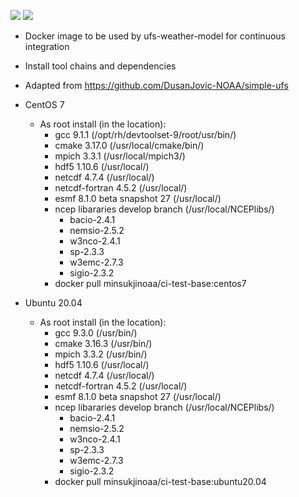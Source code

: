 ![](https://github.com/MinsukJi-NOAA/ci-test-base/workflows/centos%207/badge.svg)
![](https://github.com/MinsukJi-NOAA/ci-test-base/workflows/ubuntu%2020.04/badge.svg)

- Docker image to be used by ufs-weather-model for continuous integration
- Install tool chains and dependencies
- Adapted from https://github.com/DusanJovic-NOAA/simple-ufs

- CentOS 7
  - As root install (in the location):
    - gcc 9.1.1 (/opt/rh/devtoolset-9/root/usr/bin/)
    - cmake 3.17.0 (/usr/local/cmake/bin/)
    - mpich 3.3.1 (/usr/local/mpich3/)
    - hdf5 1.10.6 (/usr/local/)
    - netcdf 4.7.4 (/usr/local/)
    - netcdf-fortran 4.5.2 (/usr/local/)
    - esmf 8.1.0 beta snapshot 27 (/usr/local/)
    - ncep libararies develop branch (/usr/local/NCEPlibs/)
      - bacio-2.4.1
      - nemsio-2.5.2
      - w3nco-2.4.1
      - sp-2.3.3
      - w3emc-2.7.3
      - sigio-2.3.2
    - docker pull minsukjinoaa/ci-test-base:centos7

- Ubuntu 20.04
  - As root install (in the location):
    - gcc 9.3.0 (/usr/bin/)
    - cmake 3.16.3 (/usr/bin/)
    - mpich 3.3.2 (/usr/bin/)
    - hdf5 1.10.6 (/usr/local/)
    - netcdf 4.7.4 (/usr/local/)
    - netcdf-fortran 4.5.2 (/usr/local/)
    - esmf 8.1.0 beta snapshot 27 (/usr/local/)
    - ncep libararies develop branch (/usr/local/NCEPlibs/)
      - bacio-2.4.1
      - nemsio-2.5.2
      - w3nco-2.4.1
      - sp-2.3.3
      - w3emc-2.7.3
      - sigio-2.3.2
    - docker pull minsukjinoaa/ci-test-base:ubuntu20.04
